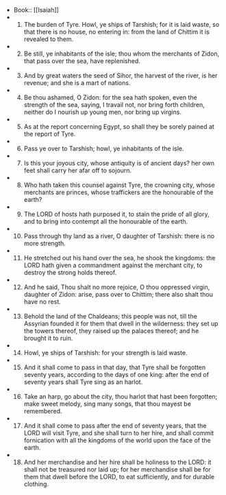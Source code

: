 - Book:: [[Isaiah]]
- 1. The burden of Tyre. Howl, ye ships of Tarshish; for it is laid waste, so that there is no house, no entering in: from the land of Chittim it is revealed to them.
- 2. Be still, ye inhabitants of the isle; thou whom the merchants of Zidon, that pass over the sea, have replenished.
- 3. And by great waters the seed of Sihor, the harvest of the river, is her revenue; and she is a mart of nations.
- 4. Be thou ashamed, O Zidon: for the sea hath spoken, even the strength of the sea, saying, I travail not, nor bring forth children, neither do I nourish up young men, nor bring up virgins.
- 5. As at the report concerning Egypt, so shall they be sorely pained at the report of Tyre.
- 6. Pass ye over to Tarshish; howl, ye inhabitants of the isle.
- 7. Is this your joyous city, whose antiquity is of ancient days? her own feet shall carry her afar off to sojourn.
- 8. Who hath taken this counsel against Tyre, the crowning city, whose merchants are princes, whose traffickers are the honourable of the earth?
- 9. The LORD of hosts hath purposed it, to stain the pride of all glory, and to bring into contempt all the honourable of the earth.
- 10. Pass through thy land as a river, O daughter of Tarshish: there is no more strength.
- 11. He stretched out his hand over the sea, he shook the kingdoms: the LORD hath given a commandment against the merchant city, to destroy the strong holds thereof.
- 12. And he said, Thou shalt no more rejoice, O thou oppressed virgin, daughter of Zidon: arise, pass over to Chittim; there also shalt thou have no rest.
- 13. Behold the land of the Chaldeans; this people was not, till the Assyrian founded it for them that dwell in the wilderness: they set up the towers thereof, they raised up the palaces thereof; and he brought it to ruin.
- 14. Howl, ye ships of Tarshish: for your strength is laid waste.
- 15. And it shall come to pass in that day, that Tyre shall be forgotten seventy years, according to the days of one king: after the end of seventy years shall Tyre sing as an harlot.
- 16. Take an harp, go about the city, thou harlot that hast been forgotten; make sweet melody, sing many songs, that thou mayest be remembered.
- 17. And it shall come to pass after the end of seventy years, that the LORD will visit Tyre, and she shall turn to her hire, and shall commit fornication with all the kingdoms of the world upon the face of the earth.
- 18. And her merchandise and her hire shall be holiness to the LORD: it shall not be treasured nor laid up; for her merchandise shall be for them that dwell before the LORD, to eat sufficiently, and for durable clothing.
